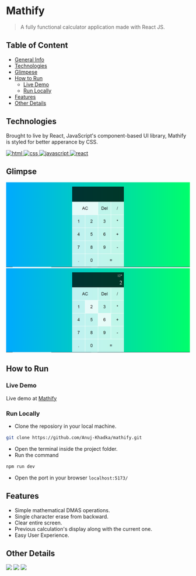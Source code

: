 # Mathify
> A fully functional calculator application made with React JS.

## Table of Content 
- [General Info](#general-info)
- [Technologies](#technologies)
- [Glimpese](#glimpse)
- [How to Run](#how-to-run)
    - [Live Demo](#live-demo)
    - [Run Locally](#run-locally)
- [Features](#features)
- [Other Details](#other-details)

## Technologies
Brought to live by React, JavaScript's component-based UI library, Mathify is styled for better apperance by CSS.
<p>
    <a href="https://pytorch.org/" target="_blank" rel="noreferrer">
        <img src="https://img.shields.io/badge/HTML-e34c26?style=for-the-badge&logo=HTML&logoColor=white" alt="html"/>
    </a>
    <a href="https://www.python.org" target="_blank" rel="noreferrer">
        <img src="https://img.shields.io/badge/CSS-264de4?style=for-the-badge&logo=CSS&logoColor=blue"
            alt="css" />
    </a>
    <a href="https://pytorch.org/" target="_blank" rel="noreferrer">
        <img src="https://img.shields.io/badge/JavaScript-F0DB4F?style=for-the-badge&logo=JavaScript&logoColor=white" alt="javascript"/>
    </a>
    <a href="https://www.python.org" target="_blank" rel="noreferrer">
        <img src="https://img.shields.io/badge/React-61DBFB?style=for-the-badge&logo=React&logoColor=blue"
            alt="react" />
    </a>
</p>

## Glimpse
<p>
    <img src="documentations/images/home.PNG" alt="glimpse-1" />
    <img src="documentations/images/operation.PNG" alt="glimpse-2" />
</p>

## How to Run
### Live Demo
Live demo at <a href="https://themathify.netlify.app/">Mathify</a>

### Run Locally
- Clone the reposiory in your local machine.
```bash
git clone https://github.com/Anuj-Khadka/mathify.git
```
- Open the terminal inside the project folder.
- Run the command
```bash
npm run dev
```
- Open the port in your browser `localhost:5173/` <br/>

## Features
- Simple mathematical DMAS operations.
- Single character erase from backward.
- Clear entire screen.
- Previous calculation's display along with the current one.
- Easy User Experience.

## Other Details
 <p align="left">
    <img src="https://img.shields.io/github/contributors/anuj-khadka/Mathify?style=for-the-badge" />
    <img src="https://img.shields.io/github/commit-activity/t/Anuj-Khadka/Mathify?style=for-the-badge" />
    <img src="https://img.shields.io/github/forks/anuj-khadka/Mathify?style=for-the-badge" />
  <!--  <img src="https://img.shields.io/github/issues/anuj-khadka/Mathify?style=for-the-badge" />
    <img src="https://img.shields.io/github/issues-pr-closed/anuj-khadka/Mathify?style=for-the-badge" />
    <img src="https://img.shields.io/github/commit-activity/w/anuj-khadka/Mathify?style=for-the-badge" />                                       -->                                                                        
</p>
